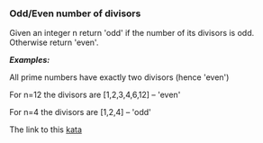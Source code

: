 ### Odd/Even number of divisors

Given an integer n return 'odd' if the number of its divisors is odd. Otherwise return 'even'.

***Examples:***

All prime numbers have exactly two divisors (hence 'even')

For n=12 the divisors are [1,2,3,4,6,12] – 'even'

For n=4 the divisors are [1,2,4] – 'odd'  

The link to this [kata](https://www.codewars.com/kata/odd-slash-even-number-of-divisors/javascript)
